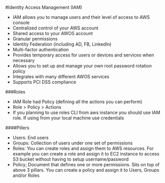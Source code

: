 #Identity Access Management (IAM)

- IAM allows you to manage users and their level of access to AWS console
- Centralized control of your AWS account
- Shared access to your AWOS account
- Granular permissions
- Identity Federation (including AD, FB, LinkedIn)
- Multi-factor authentication
- Provides temporary access for users or devices and services when necessary
- Allows you to set up and manage your own root password rotation policy
- Integrates with many different AWOS services
- Supports PCI DSS compliance

###Roles
- IAM Role had Policy (defining all the actions you can perform)
- Role > Policy > Actions
- If you planning to use roles CLI from aws instance you should use IAM role. If using from your local machine use credentials
  
####Pillers

- Users: End users
- Groups: Collection of users under one set of permissions
- Roles: You can create roles and assign them to AWS resources. For example you can create a role and assign it to EC2 instance to access S3 bucket without having to setup username/password
- Policy; Document that defines one or more permissions. Sits on top of above 3 pillars. You can create a policy and assign it to Users, Groups and/or Roles
